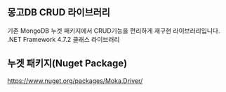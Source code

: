 ## 몽고DB CRUD 라이브러리
  기존 MongoDB 누겟 패키지에서 CRUD기능을 편리하게 재구현 라이브러리입니다.   
  .NET Framework 4.7.2 클래스 라이브러리
  
## 누겟 패키지(Nuget Package)
  https://www.nuget.org/packages/Moka.Driver/
  
  

